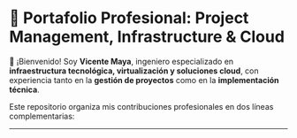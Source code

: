 # 🧭 Portafolio Profesional: Project Management, Infrastructure & Cloud

👋 ¡Bienvenido! Soy **Vicente Maya**, ingeniero especializado en **infraestructura tecnológica, virtualización y soluciones cloud**, con experiencia tanto en la **gestión de proyectos** como en la **implementación técnica**.

Este repositorio organiza mis contribuciones profesionales en dos líneas complementarias:

---
